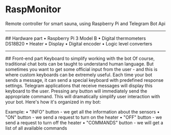 # RaspMonitor
Remote controller for smart sauna, using Raspberry Pi and Telegram Bot Api
<hr>
## Hardware part
• Raspberry Pi 3 Model B
• Digital thermometers DS18B20
• Heater
• Display
• Digital encoder
• Logic level converters
<hr>
## Front-end part
Keyboard to simplify working with the bot
Of course, traditional chat bots can be taught to understand human language. But sometimes you want to get some official input from the user - and this is where custom keyboards can be extremely useful.
Each time your bot sends a message, it can send a special keyboard with predefined response settings. Telegram applications that receive messages will display this keyboard to the user. Pressing any button will immediately send the appropriate command. This will dramatically simplify user interaction with your bot.
Here's how it's organized in my bot:
 
Example:
• "INFO" button - we get all the information about the sensors
• "ON" button - we send a request to turn on the heater
• "OFF" button - we send a request to turn off the heater
• "COMMANDS" button - we will get a list of all available commands
